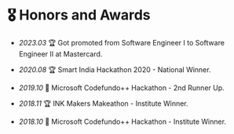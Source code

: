 # 🎖 Honors and Awards
- *2023.03* 🏆 Got promoted from Software Engineer I to Software Engineer II at Mastercard.

- *2020.08* 🏆 Smart India Hackathon 2020 - National Winner.

- *2019.10* 🥇 Microsoft Codefundo++ Hackathon - 2nd Runner Up.

- *2018.11* 🏆 INK Makers Makeathon - Institute Winner.

- *2018.10* 🥇 Microsoft Codefundo++ Hackathon - Institute Winner.